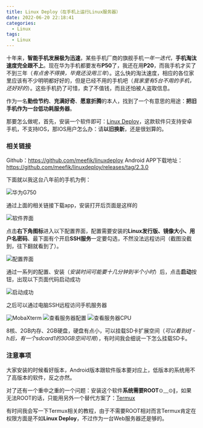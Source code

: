 ```yaml
---
title: Linux Deploy（在手机上运行Linux服务器）
date: 2022-06-20 22:18:41
categories:
  - Linux
tags: 
  - Linux
---
```


十年来，**智能手机发展极为迅速**，某些手机厂商的旗舰手机*一年一迭代*，**手机淘汰速度完全跟不上**。现在华为手机都要发布**P50**了，我还在用**P20**，而我手机才买了不到三年（*有点舍不得换，毕竟还没用三年*）。这么快的淘汰速度，相应的各位家里应该有不少明明都好好的，但是已经不用的手机吧（*我家里有5台不用的手机，还好好的*）。这些手机扔了可惜，卖了不值钱，而且还怕被人盗取信息。

作为一名**勤俭节约**、**充满好奇**、**愿意折腾**的本人，找到了一个有意思的用途：**把旧手机作为一台低功耗服务器**。

那要怎么做呢，首先，安装一个软件即可：[Linux Deploy](https://github.com/meefik/linuxdeploy)，这款软件只支持安卓手机，不支持IOS，那IOS用户怎么办：请**以旧换新**，还是很划算的。

### 相关链接
Github：https://github.com/meefik/linuxdeploy
Android APP下载地址：https://github.com/meefik/linuxdeploy/releases/tag/2.3.0

<!-- more -->

下面就以我这台八年前的手机为例：

![华为G750](https://cdn.jsdelivr.net/gh/zyhahaha/assets@master/images/blog/linux-deploy/linux-deploy-phone.jpeg)

通过上面的相关链接下载app，安装打开后页面是这样的

![软件界面](https://cdn.jsdelivr.net/gh/zyhahaha/assets@master/images/blog/linux-deploy/linux-deploy-default.jpeg)

点击**右下角图标**进入以下配置界面，配置需要安装的**Linux发行版、镜像大小、用户名密码**、最下面有个开启**SSH服务**一定要勾选，不然没法远程访问（截图没截到，往下翻就看到了）。

![配置界面](https://cdn.jsdelivr.net/gh/zyhahaha/assets@master/images/blog/linux-deploy/linux-deploy-config.jpeg)

通过一系列的配置、安装（*安装时间可能要十几分钟到半个小时*）后，点击**启动**按钮，出现以下页面代码启动成功

![启动成功](https://cdn.jsdelivr.net/gh/zyhahaha/assets@master/images/blog/linux-deploy/linux-deploy-start.jpeg)

之后可以通过电脑SSH远程访问手机服务器

![MobaXterm](https://cdn.jsdelivr.net/gh/zyhahaha/assets@master/images/blog/linux-deploy/linux-deploy-ssh.jpg)
![查看服务器配置](https://cdn.jsdelivr.net/gh/zyhahaha/assets@master/images/blog/linux-deploy/linux-deploy-df.jpg)
![查看服务器CPU](https://cdn.jsdelivr.net/gh/zyhahaha/assets@master/images/blog/linux-deploy/linux-deploy-cpu.jpg)

8核、2GB内存、2GB硬盘，硬盘有点小，可以挂载SD卡扩展空间（*可以看到df -h后，有一个sdcard1的30GB空间可用*），有时间我会细说一下怎么挂载SD卡。

### 注意事项
大家安装的时候看好版本，Android版本跟软件版本要对应上，低版本的系统用不了高版本的软件，反之亦然。

对了还有一个重中之重的一个问题：安装这个软件**系统需要ROOT**⊙﹏⊙∥，如果无法ROOT的话，只能用另外一个替代方案了：[Termux](https://termux.dev/en/)

<!-- ![Termux](https://termux.dev/assets/globals/home/htop_framed.png) -->

有时间我会写一下Termux相关的教程，由于不需要ROOT相对而言Termux肯定在权限方面是不如**Linux Deploy**，不过作为一台Web服务器还是够的。
